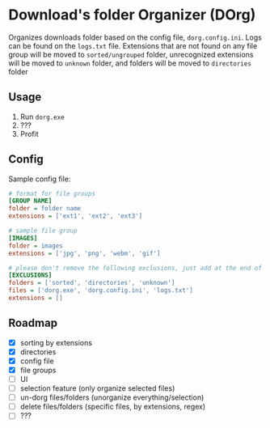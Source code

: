 # Download's folder Organizer (DOrg)

Organizes downloads folder based on the config file, `dorg.config.ini`. Logs can be found on the `logs.txt` file. Extensions that are not found on any file group will be moved to `sorted/ungrouped` folder, unrecognized extensions will be moved to `unknown` folder, and folders will be moved to `directories` folder

## Usage

1. Run `dorg.exe`
2. ???
3. Profit

## Config

Sample config file:

```ini
# format for file groups
[GROUP NAME]
folder = folder name
extensions = ['ext1', 'ext2', 'ext3']

# sample file group
[IMAGES]
folder = images
extensions = ['jpg', 'png', 'webm', 'gif']

# please don't remove the following exclusions, just add at the end of the array what you want to be excluded
[EXCLUSIONS]
folders = ['sorted', 'directories', 'unknown']
files = ['dorg.exe', 'dorg.config.ini', 'logs.txt']
extensions = []
```

## Roadmap
- [x] sorting by extensions
- [x] directories
- [x] config file
- [x] file groups
- [ ] UI
- [ ] selection feature (only organize selected files)
- [ ] un-dorg files/folders (unorganize everything/selection)
- [ ] delete files/folders (specific files, by extensions, regex)
- [ ] ???
